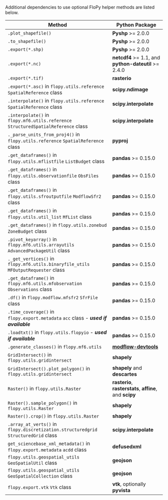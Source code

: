 Additional dependencies to use optional FloPy helper methods are listed below.

| Method                                                                               | Python Package                                                           |
| ------------------------------------------------------------------------------------ |--------------------------------------------------------------------------|
| `.plot_shapefile()`                                                                  | **Pyshp** >= 2.0.0                                                       |
| `.to_shapefile()`                                                                    | **Pyshp** >= 2.0.0                                                       |
| `.export(*.shp)`                                                                     | **Pyshp** >= 2.0.0                                                       |
| `.export(*.nc)`                                                                      | **netcdf4** >= 1.1, and **python-dateutil** >= 2.4.0                     |
| `.export(*.tif)`                                                                     | **rasterio**                                                             |
| `.export(*.asc)` in `flopy.utils.reference` `SpatialReference` class                 | **scipy.ndimage**                                                        |
| `.interpolate()` in `flopy.utils.reference` `SpatialReference` class                 | **scipy.interpolate**                                                    |
| `.interpolate()` in `flopy.mf6.utils.reference` `StructuredSpatialReference` class   | **scipy.interpolate**                                                    |
| `._parse_units_from_proj4()` in `flopy.utils.reference` `SpatialReference` class     | **pyproj**                                                               |
| `.get_dataframes()` in `flopy.utils.mflistfile` `ListBudget` class                   | **pandas** >= 0.15.0                                                     |
| `.get_dataframes()` in `flopy.utils.observationfile` `ObsFiles` class                | **pandas** >= 0.15.0                                                     |
| `.get_dataframes()` in `flopy.utils.sfroutputfile` `ModflowSfr2` class               | **pandas** >= 0.15.0                                                     |
| `.get_dataframes()` in `flopy.utils.util_list` `MfList` class                        | **pandas** >= 0.15.0                                                     |
| `.get_dataframes()` in `flopy.utils.zonebud` `ZoneBudget` class                      | **pandas** >= 0.15.0                                                     |
| `.pivot_keyarray()` in `flopy.mf6.utils.arrayutils` `AdvancedPackageUtil` class      | **pandas** >= 0.15.0                                                     |
| `._get_vertices()` in `flopy.mf6.utils.binaryfile_utils` `MFOutputRequester` class   | **pandas** >= 0.15.0                                                     |
| `.get_dataframe()` in `flopy.mf6.utils.mfobservation` `Observations` class           | **pandas** >= 0.15.0                                                     |
| `.df()` in `flopy.modflow.mfsfr2` `SfrFile` class                                    | **pandas** >= 0.15.0                                                     |
| `.time_coverage()` in `flopy.export.metadata` `acc` class - ***used if available***  | **pandas** >= 0.15.0                                                     |
| `.loadtxt()` in `flopy.utils.flopyio` - ***used if available***                      | **pandas** >= 0.15.0                                                     |
| `.generate_classes()` in `flopy.mf6.utils`                                           | [**modflow-devtools**](https://github.com/MODFLOW-USGS/modflow-devtools) |
| `GridIntersect()` in `flopy.utils.gridintersect`                                     | **shapely**                                                              |
| `GridIntersect().plot_polygon()` in `flopy.utils.gridintersect`                      | **shapely** and **descartes**                                            |
| `Raster()` in `flopy.utils.Raster`                                                   | **rasterio**, **rasterstats**, **affine**, and **scipy**                 |
| `Raster().sample_polygon()` in `flopy.utils.Raster`                                  | **shapely**                                                              |
| `Raster().crop()` in `flopy.utils.Raster`                                            | **shapely**                                                              |
| `.array_at_verts()` in `flopy.discretization.structuredgrid` `StructuredGrid` class  | **scipy.interpolate**                                                    |
| `get_sciencebase_xml_metadata()` in `flopy.export.metadata` `acdd` class             | **defusedxml**                                                           |
| `flopy.utils.geospatial_utils` `GeoSpatialUtil` class                                | **geojson**                                                              |
| `flopy.utils.geospatial_utils` `GeoSpatialCollection` class                          | **geojson**                                                              |
| `flopy.export.vtk` `Vtk` class                                                       | **vtk**, optionally **pyvista**                                          |
